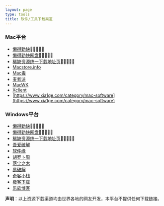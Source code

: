 ```yaml
---
layout: page
type: tools
title: 软件/工具下载渠道
---
```


### Mac平台

- [懒得勤快](https://masuit.com)🌟🌟🌟🌟🌟
- [懒得勤快网盘](https://masuit.com/drive#/onedrive/softs)🌟🌟🌟🌟🌟
- [稀缺资源统一下载地址页](https://masuit.com/c/6)🌟🌟🌟🌟🌟
- [Macstore.info](https://macstore.info)
- [Mac毒](https://www.macdu.org/)
- [麦氪派](https://www.waitsun.com/topics/os)
- [MacWK](https://www.macwk.com)
- [Xclient](https://xclient.info)
- [https://www.xia1ge.com/category/mac-software](https://www.xia1ge.com/category/mac-software)

### Windows平台

- [懒得勤快](https://masuit.com)🌟🌟🌟🌟🌟
- [懒得勤快网盘](https://masuit.com/drive#/onedrive/softs)🌟🌟🌟🌟🌟
- [稀缺资源统一下载地址页](https://masuit.com/c/6)🌟🌟🌟🌟🌟
- [吾爱破解](https://www.52pojie.cn/)
- [软件缘](https://www.appcgn.com/)
- [胡罗卜周](http://www.carrotchou.blog/)
- [落尘之木](https://www.luochenzhimu.com/)
- [易破解](http://www.yipojie.cn/)
- [奇客小栈](http://www.geekotg.com/)
- [极客下载](https://www.geekdload.com)
- [乐软博客](https://www.isharepc.com/)



**声明**：以上资源下载渠道均由世界各地的网友开发，本平台不提供任何下载链接。
